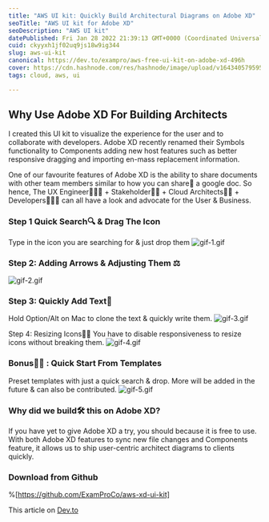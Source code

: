 ```yaml
---
title: "AWS UI kit: Quickly Build Architectural Diagrams on Adobe XD"
seoTitle: "AWS UI kit for Adobe XD"
seoDescription: "AWS UI kit"
datePublished: Fri Jan 28 2022 21:39:13 GMT+0000 (Coordinated Universal Time)
cuid: ckyyxh1jf02uq9js18w9ig344
slug: aws-ui-kit
canonical: https://dev.to/exampro/aws-free-ui-kit-on-adobe-xd-496h
cover: https://cdn.hashnode.com/res/hashnode/image/upload/v1643405795951/nFD7_l5YY.png
tags: cloud, aws, ui

---
```


## Why Use Adobe XD For Building Architects
I created this UI kit to visualize the experience for the user and to collaborate with developers. Adobe XD recently renamed their Symbols functionality to Components adding new host features such as better responsive dragging and importing en-mass replacement information.

One of our favourite features of Adobe XD is the ability to share documents with other team members similar to how you can share🤝 a google doc. So hence, The UX Engineer👩🏼‍🎨 + Stakeholder🕵‍♂ + Cloud Architects🧙‍♂ + Developers👨🏽‍💻 can all have a look and advocate for the User & Business.

### Step 1 Quick Search🔍 & Drag The Icon
Type in the icon you are searching for & just drop them
![gif-1.gif](https://cdn.hashnode.com/res/hashnode/image/upload/v1643404429509/zJXO7yFYC.gif)

### Step 2: Adding Arrows & Adjusting Them ⚖
![gif-2.gif](https://cdn.hashnode.com/res/hashnode/image/upload/v1643404548425/hHc_VI6mN.gif)

### Step 3: Quickly Add Text💬
Hold Option/Alt on Mac to clone the text & quickly write them.
![gif-3.gif](https://cdn.hashnode.com/res/hashnode/image/upload/v1643404618447/IdqyHxtAs.gif)

Step 4: Resizing Icons👌🏽
You have to disable responsiveness to resize icons without breaking them.
![gif-4.gif](https://cdn.hashnode.com/res/hashnode/image/upload/v1643404670643/afhqHUBmw.gif)

### Bonus🎁🎁 : Quick Start From Templates
Preset templates with just a quick search & drop. More will be added in the future & can also be contributed.
![gif-5.gif](https://cdn.hashnode.com/res/hashnode/image/upload/v1643404738493/oD9m1lFd1.gif)

### Why did we build🛠 this on Adobe XD?
If you have yet to give Adobe XD a try, you should because it is free to use.
With both Adobe XD features to sync new file changes and Components feature, it allows us to ship user-centric architect diagrams to clients quickly.

### Download from Github
%[https://github.com/ExamProCo/aws-xd-ui-kit]

This article on [Dev.to](https://dev.to/exampro/aws-free-ui-kit-on-adobe-xd-496h)
